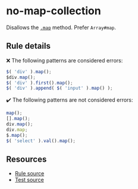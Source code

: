 # no-map-collection

Disallows the [`.map`](https://api.jquery.com/map/) method. Prefer `Array#map`.

## Rule details

❌ The following patterns are considered errors:
```js
$( 'div' ).map();
$div.map();
$( 'div' ).first().map();
$( 'div' ).append( $( 'input' ).map() );
```

✔️ The following patterns are not considered errors:
```js
map();
[].map();
div.map();
div.map;
$.map();
$( 'select' ).val().map();
```

## Resources

* [Rule source](/src/rules/no-map-collection.js)
* [Test source](/src/tests/no-map-collection.js)
